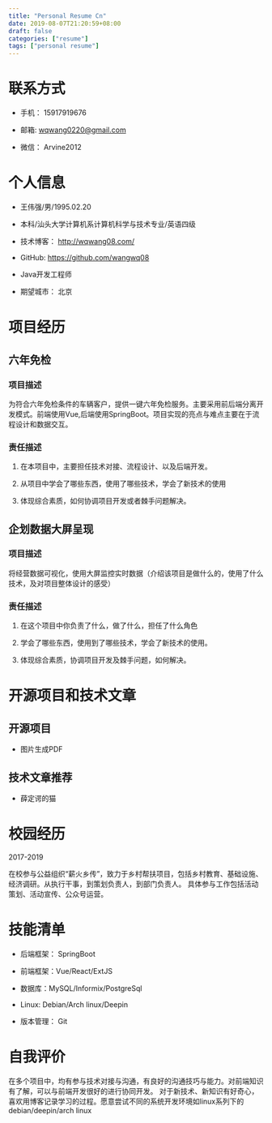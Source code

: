 ```yaml
---
title: "Personal Resume Cn"
date: 2019-08-07T21:20:59+08:00
draft: false
categories: ["resume"]
tags: ["personal resume"]
---
```


# **联系方式**

* 手机： 15917919676

* 邮箱: wqwang0220@gmail.com

* 微信： Arvine2012

# **个人信息**

* 王伟强/男/1995.02.20

* 本科/汕头大学计算机系计算机科学与技术专业/英语四级

* 技术博客： http://wqwang08.com/

* GitHub: https://github.com/wangwq08

* Java开发工程师

* 期望城市： 北京

# **项目经历**

## 六年免检

### 项目描述

为符合六年免检条件的车辆客户，提供一键六年免检服务。主要采用前后端分离开发模式。前端使用Vue,后端使用SpringBoot。项目实现的亮点与难点主要在于流程设计和数据交互。

### 责任描述

1. 在本项目中，主要担任技术对接、流程设计、以及后端开发。

2. 从项目中学会了哪些东西，使用了哪些技术，学会了新技术的使用

3. 体现综合素质，如何协调项目开发或者棘手问题解决。

## 企划数据大屏呈现

### 项目描述

将经营数据可视化，使用大屏监控实时数据（介绍该项目是做什么的，使用了什么技术，及对项目整体设计的感受）

### 责任描述

1. 在这个项目中你负责了什么，做了什么，担任了什么角色

2. 学会了哪些东西，使用到了哪些技术，学会了新技术的使用。

3. 体现综合素质，协调项目开发及棘手问题，如何解决。

# 开源项目和技术文章

## 开源项目

* 图片生成PDF

## 技术文章推荐

* 薛定谔的猫

# 校园经历

2017-2019

在校参与公益组织“薪火乡传”，致力于乡村帮扶项目，包括乡村教育、基础设施、经济调研。从执行干事，到策划负责人，到部门负责人。
具体参与工作包括活动策划、活动宣传、公众号运营。

# 技能清单

* 后端框架： SpringBoot

* 前端框架：Vue/React/ExtJS

* 数据库：MySQL/Informix/PostgreSql

* Linux: Debian/Arch linux/Deepin

* 版本管理： Git

# 自我评价

在多个项目中，均有参与技术对接与沟通，有良好的沟通技巧与能力。对前端知识有了解，可以与前端开发很好的进行协同开发。
对于新技术、新知识有好奇心，喜欢用博客记录学习的过程。愿意尝试不同的系统开发环境如linux系列下的debian/deepin/arch linux




